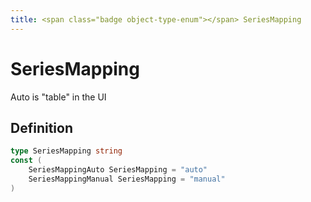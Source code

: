 ```yaml
---
title: <span class="badge object-type-enum"></span> SeriesMapping
---
```

# <span class="badge object-type-enum"></span> SeriesMapping

Auto is "table" in the UI

## Definition

```go
type SeriesMapping string
const (
	SeriesMappingAuto SeriesMapping = "auto"
	SeriesMappingManual SeriesMapping = "manual"
)

```
